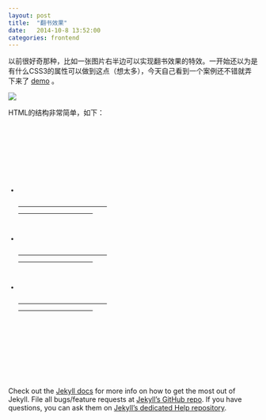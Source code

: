 ```yaml
---
layout: post
title:  "翻书效果"
date:   2014-10-8 13:52:00
categories: frontend
---
```


以前很好奇那种，比如一张图片右半边可以实现翻书效果的特效。一开始还以为是有什么CSS3的属性可以做到这点（想太多），今天自己看到一个案例还不错就弄下来了 [demo][demoSite] 。

<img src="{{site.url}}sysutangzxBlog/source/2014-10-08-book-effect-1.png">

HTML的结构非常简单，如下：

<pre>
       <code>
	<div class="cover">
	     <div class="inner-controls">
	         <ul>
	             <li>
	                 <a href="#">
	                     <span class="entypo-play"></span>
	                 </a>
	             </li>
	             <li>
	                 <a href="#">
	                     <span class="entypo-download"></span>
	                 </a>
	             </li>
	             <li>
	                 <a href="#">
	                     <span class="entypo-share"></span>
	                 </a>
	            </li>
	         </ul>
	    </div>
	</div>
      </code>
</pre>

Check out the [Jekyll docs][jekyll] for more info on how to get the most out of Jekyll. File all bugs/feature requests at [Jekyll’s GitHub repo][jekyll-gh]. If you have questions, you can ask them on [Jekyll’s dedicated Help repository][jekyll-help].


[demoSite]:    http://cody1991.github.io/onlineTest/cssdesk/4/index.html
[jekyll]:      http://jekyllrb.com
[jekyll-gh]:   https://github.com/jekyll/jekyll
[jekyll-help]: https://github.com/jekyll/jekyll-help
